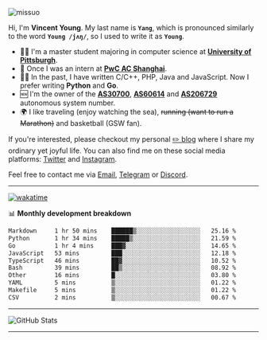 <p align="left"> <img src="https://komarev.com/ghpvc/?username=missuo&label=Profile%20views&color=0e75b6&style=flat" alt="missuo" /> </p>


Hi, I'm **Vincent Young**. My last name is **`Yang`**, which is pronounced similarly to the word **`Young /jʌŋ/`**, so I used to write it as **`Young`**. 

-  👨‍🎓 I'm a master student majoring in computer science at [**University of Pittsburgh**](https://www.pitt.edu).
-  💼 Once I was an intern at **[PwC AC Shanghai](https://www.linkedin.com/company/pwc-ac-shanghai/)**.
-  👨‍💻 In the past, I have written C/C++, PHP, Java and JavaScript. Now I prefer writing **Python** and **Go**.
-  🆕 I'm the owner of the **[AS30700](https://bgp.tools/as/30700)**, **[AS60614](https://bgp.tools/as/60614)** and **[AS206729](https://bgp.tools/as/206729)** autonomous system number.
-  🌍 I like traveling (enjoy watching the sea), ~~running (want to run a Marathon)~~ and basketball (GSW fan).

If you're interested, please checkout my personal [✏️ blog](https://missuo.me/) where I share my ordinary yet joyful life. You can also find me on these social media platforms: [Twitter](https://twitter.com/m1ssuo) and [Instagram](https://www.instagram.com/missuo.me).

Feel free to contact me via <a href="mailto:i@yyt.moe">Email</a>, [Telegram](https://t.me/missuo) or [Discord](https://discordapp.com/users/missuo#7448).

-------

[![wakatime](https://wakatime.com/badge/user/c13cd961-40ca-417a-afb6-1f9ea8ac295c.svg)](https://wakatime.com/@missuo)

📊 **Monthly development breakdown**
<!--START_SECTION:waka-->

```txt
Markdown     1 hr 50 mins    ██████▒░░░░░░░░░░░░░░░░░░   25.16 %
Python       1 hr 34 mins    █████▒░░░░░░░░░░░░░░░░░░░   21.59 %
Go           1 hr 4 mins     ███▓░░░░░░░░░░░░░░░░░░░░░   14.65 %
JavaScript   53 mins         ███░░░░░░░░░░░░░░░░░░░░░░   12.18 %
TypeScript   46 mins         ██▓░░░░░░░░░░░░░░░░░░░░░░   10.52 %
Bash         39 mins         ██▒░░░░░░░░░░░░░░░░░░░░░░   08.92 %
Other        16 mins         █░░░░░░░░░░░░░░░░░░░░░░░░   03.80 %
YAML         5 mins          ▒░░░░░░░░░░░░░░░░░░░░░░░░   01.22 %
Makefile     5 mins          ▒░░░░░░░░░░░░░░░░░░░░░░░░   01.22 %
CSV          2 mins          ▒░░░░░░░░░░░░░░░░░░░░░░░░   00.67 %
```

<!--END_SECTION:waka-->

-------

![GitHub Stats](https://github-readme-stats-opal-alpha-76.vercel.app/api?username=missuo&show_icons=true&theme=transparent)

-------

